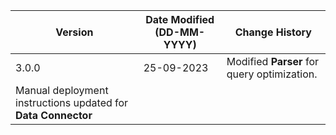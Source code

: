 | **Version** | **Date Modified (DD-MM-YYYY)** | **Change History**                                                 |
|-------------|--------------------------------|--------------------------------------------------------------------|
| 3.0.0       | 25-09-2023                     |  Modified **Parser** for query optimization. 		
                                                  Manual deployment instructions updated for **Data Connector**|  
                                                                                                                 
